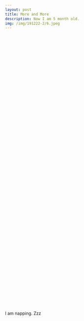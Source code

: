 ```yaml
---
layout: post
title: More and More
description: Now I am 5 month old.
img: /img/191222-2/6.jpeg
---
```




<div class="img_row" style="height: 900px;">
	<img class="col three" src="{{ site.baseurl }}/img/19122-2/4.jpeg" alt="" title=""/>
</div>

<div class="col three caption">
	I am napping. Zzz
</div>

<div class="img_row" style="height: 900px;">
	<img class="col three" src="{{ site.baseurl }}/img/191222-2/5.jpeg" alt="" title=""/>
</div>

<div class="img_row" style="height: 900px;">
	<img class="col three" src="{{ site.baseurl }}/img/191222-2/6.jpeg" alt="" title=""/>
</div>
